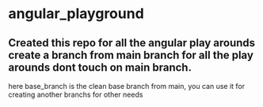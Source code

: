# angular_playground

Created this repo for all the angular play arounds
create a branch from main branch for all the play arounds
dont touch on main branch.
------------------------------------
here base_branch is the clean base branch from main, you can use it for creating another branchs for other needs

